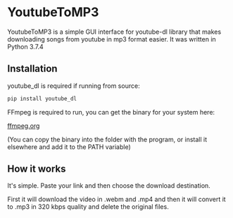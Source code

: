 # YoutubeToMP3

YoutubeToMP3 is a simple GUI interface for youtube-dl library that makes downloading songs from youtube in mp3 format easier. It was written in Python 3.7.4


## Installation

youtube_dl is required if running from source:

```bash
pip install youtube_dl
```
FFmpeg is required to run, you can get the binary for your system here: 

[ffmpeg.org](http://ffmpeg.org/download.html)


(You can copy the binary into the folder with the program, or install it elsewhere and add it to the PATH variable)

## How it works

It's simple. Paste your link and then choose the download destination.

First it will download the video in .webm and .mp4 and then it will convert it to .mp3 in 320 kbps quality and delete the original files.
